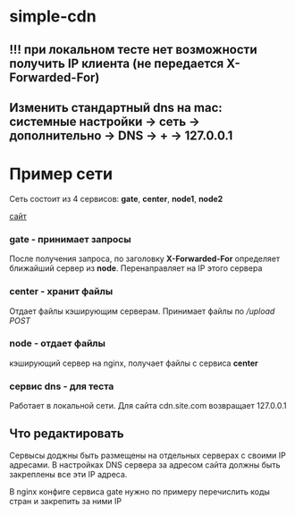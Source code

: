 # simple-cdn



## !!! при локальном тесте нет возможности получить IP клиента (не передается __X-Forwarded-For__)

## Изменить стандартный dns на mac: системные настройки -> сеть -> дополнительно -> DNS -> + -> 127.0.0.1

# Пример сети
Сеть состоит из 4 сервисов: __gate__, __center__, __node1__, __node2__

[сайт](https://cdn.site.com/)

### gate - принимает запросы
После получения запроса, по заголовку __X-Forwarded-For__ определяет ближайший сервер из __node__. Перенаправляет на IP этого сервера

### center - хранит файлы
Отдает файлы кэширующим серверам. Принимает файлы по _/upload POST_

### node - отдает файлы
кэширующий сервер на nginx, получает файлы с сервиса __center__

### сервис dns - для теста
Работает в локальной сети. Для сайта cdn.site.com возвращает 127.0.0.1


## Что редактировать
Сервысы доджны быть размещены на отдельных серверах с своими IP адресами. 
В настройках DNS сервера за адресом сайта должны быть закреплены все эти IP адреса.

В nginx конфиге сервиса gate нужно по примеру перечислить коды стран и закрепить за ними IP 

